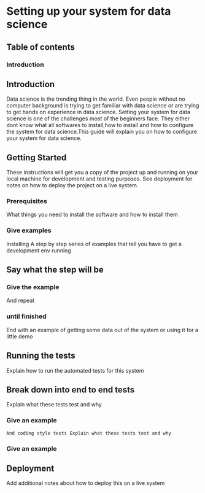 # Setting up your system for data science

## Table of contents
### Introduction



## Introduction
Data science is the trending thing in the world. Even people without no computer background is trying to get familiar with data science or are trying to get hands on experience in data science. Setting your system for data science is one of the challenges most of the beginners face. They either dont know what all softwares to install,how to install and how to configure the system for data science.This guide will explain you on how to configure your system for data science.

## Getting Started
These instructions will get you a copy of the project up and running on your local machine for development and testing purposes. See deployment for notes on how to deploy the project on a live system.

### Prerequisites
What things you need to install the software and how to install them

### Give examples
Installing
A step by step series of examples that tell you have to get a development env running

## Say what the step will be

### Give the example
And repeat

### until finished
End with an example of getting some data out of the system or using it for a little demo

## Running the tests
Explain how to run the automated tests for this system

## Break down into end to end tests
Explain what these tests test and why

### Give an example
`And coding style tests
Explain what these tests test and why`

### Give an example
## Deployment
Add additional notes about how to deploy this on a live system
